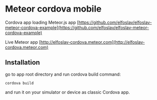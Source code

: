 Meteor cordova mobile
===

Cordova app loading Meteor.js app [https://github.com/elfoslav/elfoslav-meteor-cordova-example](https://github.com/elfoslav/elfoslav-meteor-cordova-example)

Live Meteor app [http://elfoslav-cordova.meteor.com](http://elfoslav-cordova.meteor.com)

Installation
---

go to app root directory and run cordova build command:

    cordova build
    
and run it on your simulator or device as classic Cordova app.